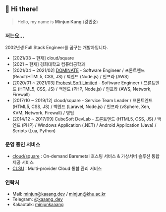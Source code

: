 ﻿## :wave: Hi there!
> Hello, my name is **Minjun Kang** (**강민준**)

### 저는요...
2002년생 Full Stack Engineer를 꿈꾸는 개발자입니다.

- [2021/03 ~ 현재] cloud/square
- [2021 ~ 현재] 경희대학교 컴퓨터공학과
- [2021/04 ~ 2021/02] [DOMINATE](https://dominate.co.kr) - Software Engineer / 프론트엔드 (React/HTML5, CSS, JS) / 백엔드 (Node.js) / 인프라 (AWS)
- [2020/01 ~ 2021/03] [Probest Soft Limited](https://probestsoft.kr) - Software Engineer / 프론트엔드 (HTML5, CSS, JS) / 백엔드 (PHP, Node.js) / 인프라 (AWS, Network, Firewall) 
- [2017/10 ~ 2019/12] cloud/square - Service Team Leader / 프론트엔드 (HTML5, CSS, JS) / 벡엔드 (Laravel, Node.js) / 인프라 (vSphere, Xen, KVM, Network, Firewall) / 영업
- [2014/12 ~ 2017/09] CubeSoft DevLab - 프론트엔드 (HTML5, CSS, JS) / 백엔드 (PHP) / Windows Application (.NET) / Android Application (Java) / Scripts (Lua, Python)

### 운영 중인 서비스
- [cloud/square](https://cloudsquare.kr) : On-demand Baremetal 호스팅 서비스 & 가상서버 솔루션 통합 제공 서비스
- [CLSU](https://clsu.kr) : Multi-provider Cloud 통합 관리 서비스

### 연락처
- Mail: [minjun@kaaang.dev](mailto:minjun@kaaang.dev) / [minjun@khu.ac.kr](mailto:minjun@khu.ac.kr)
- Telegram: [@kaaang_dev](https://t.me/kaaang_dev)
- Kakaotalk: [minjunkaaang](http://qr.kakao.com/talk/UPsHdV0uCa2SmximzcqnAEEr1KM-)
